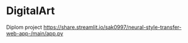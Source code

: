# DigitalArt
Diplom project
https://share.streamlit.io/sak0997/neural-style-transfer-web-app-/main/app.py
